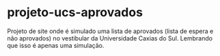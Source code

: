 # projeto-ucs-aprovados
 Projeto de site onde é simulado uma lista de aprovados (lista de espera e não aprovados) no vestibular da Universidade Caxias do Sul. Lembrando que isso é apenas uma simulação.
